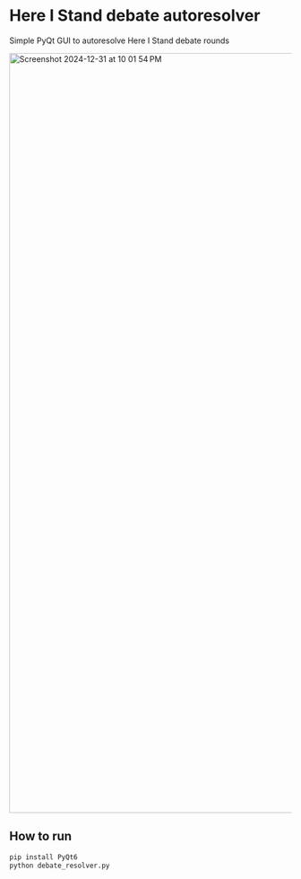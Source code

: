 # Here I Stand debate autoresolver
Simple PyQt GUI to autoresolve Here I Stand debate rounds

<img width="1354" alt="Screenshot 2024-12-31 at 10 01 54 PM" src="https://github.com/user-attachments/assets/d161ae47-e99b-477a-84e2-54a22480dfd1" />

## How to run
```bash
pip install PyQt6
python debate_resolver.py
```
